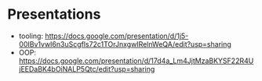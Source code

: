 # Presentations

* tooling: https://docs.google.com/presentation/d/1j5-00IBv1vwI6n3uScgfls72c1TOrJnxgwIRelnWeQA/edit?usp=sharing
* OOP: https://docs.google.com/presentation/d/17d4a_Lm4JjtMzaBKYSF22R4UjEEDaBK4bOiNALP5Qtc/edit?usp=sharing
